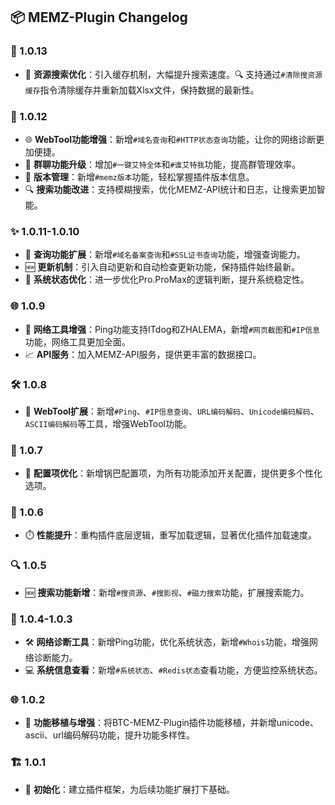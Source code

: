 ## 📦 MEMZ-Plugin Changelog

### 🌟 1.0.13

- 🚀 **资源搜索优化**：引入缓存机制，大幅提升搜索速度。🔍 支持通过`#清除搜资源缓存`指令清除缓存并重新加载Xlsx文件，保持数据的最新性。

### 🌟 1.0.12

- 🌐 **WebTool功能增强**：新增`#域名查询`和`#HTTP状态查询`功能，让你的网络诊断更加便捷。
- 📢 **群聊功能升级**：增加`#一键艾特全体`和`#谁艾特我`功能，提高群管理效率。
- 📝 **版本管理**：新增`#memz版本`功能，轻松掌握插件版本信息。
- 🔍 **搜索功能改进**：支持模糊搜索，优化MEMZ-API统计和日志，让搜索更加智能。

### ✨ 1.0.11-1.0.10

- 🔎 **查询功能扩展**：新增`#域名备案查询`和`#SSL证书查询`功能，增强查询能力。
- 🆕 **更新机制**：引入自动更新和自动检查更新功能，保持插件始终最新。
- 🤖 **系统状态优化**：进一步优化Pro.ProMax的逻辑判断，提升系统稳定性。

### 🌐 1.0.9

- 📡 **网络工具增强**：Ping功能支持ITdog和ZHALEMA，新增`#网页截图`和`#IP信息`功能，网络工具更加全面。
- 📈 **API服务**：加入MEMZ-API服务，提供更丰富的数据接口。

### 🛠️ 1.0.8

- 🔧 **WebTool扩展**：新增`#Ping`、`#IP信息查询`、`URL编码解码`、`Unicode编码解码`、`ASCII编码解码`等工具，增强WebTool功能。

### 🔧 1.0.7

- 🛂 **配置项优化**：新增锅巴配置项，为所有功能添加开关配置，提供更多个性化选项。

### 🚀 1.0.6

- ⏱️ **性能提升**：重构插件底层逻辑，重写加载逻辑，显著优化插件加载速度。

### 🔍 1.0.5

- 🆕 **搜索功能新增**：新增`#搜资源`、`#搜影视`、`#磁力搜索`功能，扩展搜索能力。

### 📡 1.0.4-1.0.3

- 🛠️ **网络诊断工具**：新增Ping功能，优化系统状态，新增`#Whois`功能，增强网络诊断能力。
- 💻 **系统信息查看**：新增`#系统状态`、`#Redis状态`查看功能，方便监控系统状态。

### 🌐 1.0.2

- 🔄 **功能移植与增强**：将BTC-MEMZ-Plugin插件功能移植，并新增unicode、ascii、url编码解码功能，提升功能多样性。

### 🏗️ 1.0.1

- 🚀 **初始化**：建立插件框架，为后续功能扩展打下基础。
